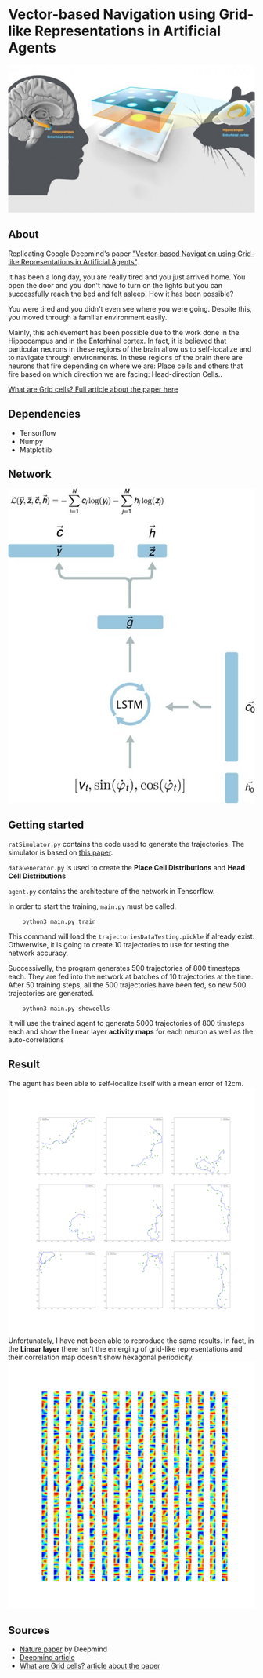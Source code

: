 # Vector-based Navigation using Grid-like Representations in Artificial Agents
<p align="center">
  <img width="600" height="300" src="screenshots/main.jpg">
</p>

## About
Replicating Google Deepmind's paper ["Vector-based Navigation using Grid-like Representations in Artificial Agents"](https://deepmind.com/blog/grid-cells/).

It has been a long day, you are really tired and you just arrived home. You open the door and you don't have to turn on the lights but you can successfully reach the bed and felt asleep. 
How it has been possible?

You were tired and you didn't even see where you were going. Despite this, you moved through a familiar environment easily. 

Mainly, this achievement has been possible due to the work done in the Hippocampus and in the Entorhinal cortex. In fact, it is believed that particular neurons in these regions of the brain allow us to self-localize and to navigate through environments. In these regions of the brain there are neurons that fire depending on where we are: Place cells and others that fire based on which direction we are facing: Head-direction Cells..

[What are Grid cells?  Full article about the paper here](http://www.stefanorosa.me/artificialIntelligence/spatialNavigation.php)

## Dependencies
* Tensorflow
* Numpy
* Matplotlib

## Network
<p align="center">
  <img src="screenshots/network_architecture.jpg">
</p>

## Getting started
`ratSimulator.py` contains the code used to generate the trajectories. The simulator is based on [this paper](https://journals.plos.org/ploscompbiol/article/file?id=10.1371/journal.pcbi.1002553&type=printable).

`dataGenerator.py` is used to create the **Place Cell Distributions** and **Head Cell Distributions**

`agent.py` contains the architecture of the network in Tensorflow.

In order to start the training, `main.py` must be called.


```
	python3 main.py train
```

This command will load the `trajectoriesDataTesting.pickle` if already exist. Othwerwise, it is going to create 10 trajectories to use for testing the network accuracy. 

Successivelly, the program generates 500 trajectories of 800 timesteps each. They are fed into the network at batches of 10 trajectories at the time. After 50 training steps, all the 500 trajectories have been fed, so new 500 trajectories are generated.

```
	python3 main.py showcells
```

It will use the trained agent to generate 5000 trajectories of 800 timsteps each and show the linear layer **activity maps** for each neuron as well as the auto-correlations

## Result
The agent has been able to self-localize itself with a mean error of 12cm.
![network Image](https://github.com/R-Stefano/Grid-Cells/blob/master/predictedTrajectory.png)
Unfortunately, I have not been able to reproduce the same results. In fact, in the **Linear layer** there isn't the emerging of grid-like representations and their correlation map doesn't show hexagonal periodicity.
![network Image](https://github.com/R-Stefano/Grid-Cells/blob/master/activityMaps/neurons.jpg)

## Sources
* [Nature paper](https://www.nature.com/articles/s41586-018-0102-6) by Deepmind
* [Deepmind article](https://deepmind.com/blog/grid-cells/)
* [What are Grid cells? article about the paper](http://www.stefanorosa.me/artificialIntelligence/spatialNavigation.php)
